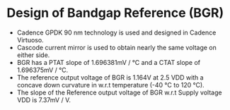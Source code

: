 # Design of Bandgap Reference (BGR)
- Cadence GPDK 90 nm technology is used and designed in Cadence Virtuoso.
- Cascode current mirror is used to obtain nearly the same voltage on either side. 
- BGR has a PTAT slope of 1.696381mV / °C and a CTAT slope of 1.696375mV / °C.
- The reference output voltage of BGR is 1.164V at 2.5 VDD with a concave down curvature in w.r.t temperature (-40 °C to 120 °C).
- The slope of the Reference output voltage of BGR w.r.t Supply voltage VDD is 7.37mV / V.
